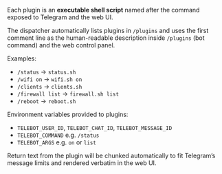 Each plugin is an **executable shell script** named after the command exposed to
Telegram and the web UI.

The dispatcher automatically lists plugins in `/plugins` and uses the first
comment line as the human-readable description inside `/plugins` (bot command)
and the web control panel.

Examples:
- `/status` -> `status.sh`
- `/wifi on` -> `wifi.sh on`
- `/clients` -> `clients.sh`
- `/firewall list` -> `firewall.sh list`
- `/reboot` -> `reboot.sh`

Environment variables provided to plugins:
- `TELEBOT_USER_ID`, `TELEBOT_CHAT_ID`, `TELEBOT_MESSAGE_ID`
- `TELEBOT_COMMAND` e.g. `/status`
- `TELEBOT_ARGS` e.g. `on` or `list`

Return text from the plugin will be chunked automatically to fit Telegram’s
message limits and rendered verbatim in the web UI.
